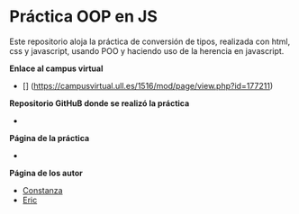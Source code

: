 # Práctica OOP en JS

Este repositorio aloja la práctica de conversión de tipos, realizada con html, css y javascript, usando POO y haciendo uso de la herencia en javascript.




**Enlace al campus virtual**

* [] (https://campusvirtual.ull.es/1516/mod/page/view.php?id=177211)

**Repositorio GitHuB donde se realizó la práctica**

* [](https://github.com/alu0100786330/object-oriented-programming-in-js-ericconi-dsi-1516)

**Página de la práctica**

* [](http://ull-esit-gradoii-dsi.github.io/object-oriented-programming-in-js-ericconi-dsi-1516/)

**Página de los autor**

* [Constanza](alu0100673647.github.io)
* [Eric](alu0100786330.github.io)
